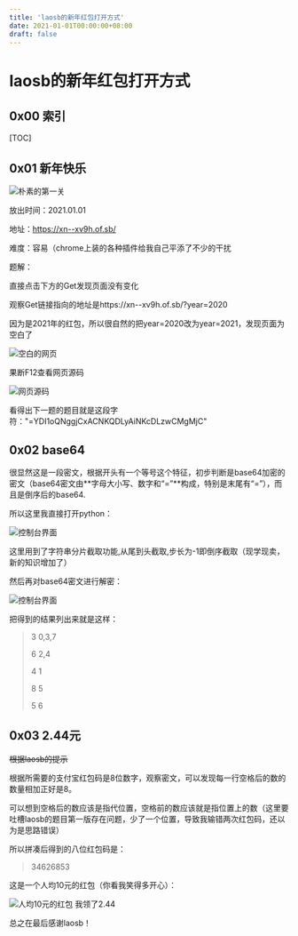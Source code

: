 ```yaml
---
title: 'laosb的新年红包打开方式'
date: 2021-01-01T00:00:00+08:00
draft: false
---
```


# laosb的新年红包打开方式

## 0x00 索引

[TOC]

## 0x01 新年快乐

![朴素的第一关](https://i.loli.net/2021/01/10/LyRWFlD5fHEuTCX.png)

放出时间：2021.01.01

地址：https://xn--xv9h.of.sb/

难度：容易（chrome上装的各种插件给我自己平添了不少的干扰

题解：

直接点击下方的Get发现页面没有变化

观察Get链接指向的地址是https://xn--xv9h.of.sb/?year=2020

因为是2021年的红包，所以很自然的把year=2020改为year=2021，发现页面为空白了

![空白的网页](https://i.loli.net/2021/01/10/WTvkutX51Sml6aL.png)

果断F12查看网页源码

![网页源码](https://i.loli.net/2021/01/10/CYaiX8y91m3qk2D.png)

看得出下一题的题目就是这段字符："=YDI1oQNggjCxACNKQDLyAiNKcDLzwCMgMjC"

## 0x02 base64

很显然这是一段密文，根据开头有一个等号这个特征，初步判断是base64加密的密文（base64密文由**字母大小写、数字和“=”**构成，特别是末尾有“=”），而且是倒序后的base64.

所以这里我直接打开python：

![控制台界面](https://i.loli.net/2021/01/10/Eob6MVUilaqpZOF.png)

这里用到了字符串分片截取功能,从尾到头截取,步长为-1即倒序截取（现学现卖，新的知识增加了）

然后再对base64密文进行解密：

![控制台界面](https://i.loli.net/2021/01/10/OIsmP1GrVcwDNUx.png)

把得到的结果列出来就是这样：

> 3 0,3,7
>
> 6 2,4
>
> 4 1
>
> 8 5
>
> 5 6

## 0x03 2.44元

~~根据laosb的提示~~

根据所需要的支付宝红包码是8位数字，观察密文，可以发现每一行空格后的数的数量相加正好是8。

可以想到空格后的数应该是指代位置，空格前的数应该就是指位置上的数（这里要吐槽laosb的题目第一版存在问题，少了一个位置，导致我输错两次红包码，还以为是思路错误）

所以拼凑后得到的八位红包码是：

> 34626853

这是一个人均10元的红包（你看我笑得多开心）：

![人均10元的红包 我领了2.44](https://i.loli.net/2021/01/10/7l1H9hJLgVqU2Wb.png)

总之在最后感谢laosb！